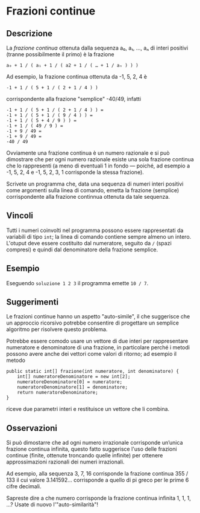 Frazioni continue
=================

Descrizione
-----------

La *frazione continua* ottenuta dalla sequenza a₀, a₁, …, aₙ di interi positivi
(tranne possibilmente il primo) è la frazione

    a₀ + 1 / ( a₁ + 1 / ( a2 + 1 / ( … + 1 / aₙ ) ) )

Ad esempio, la frazione continua ottenuta da -1, 5, 2, 4 è

    -1 + 1 / ( 5 + 1 / ( 2 + 1 / 4 ) )

corrispondente alla frazione "semplice" -40/49, infatti

    -1 + 1 / ( 5 + 1 / ( 2 + 1 / 4 ) ) =
    -1 + 1 / ( 5 + 1 / ( 9 / 4 ) ) =
    -1 + 1 / ( 5 + 4 / 9 ) ) =
    -1 + 1 / ( 49 / 9 ) =
    -1 + 9 / 49 =
    -1 + 9 / 49 =
    -40 / 49

Ovviamente una frazione continua è un numero razionale e si può dimostrare che
per ogni numero razionale esiste una sola frazione continua che lo rappresenti
(a meno di eventuali 1 in fondo — poiché, ad esempio a -1, 5, 2, 4 e -1, 5, 2,
3, 1 corrisponde la stessa frazione).

Scrivete un programma che, data una sequenza di numeri interi positivi come
argomenti sulla linea di comando, emetta la frazione (semplice) corrispondente
alla frazione continnua ottenuta da tale sequenza.


Vincoli
-------

Tutti i numeri coinvolti nel programma possono essere rappresentati da variabili
di tipo `int`; la linea di comando contiene sempre almeno un intero. L'otuput
deve essere costituito dal numeratore, seguito da ` / ` (spazi compresi) e quindi dal
denominatore della frazione semplice.


Esempio
-------

Eseguendo `soluzione 1 2 3` il programma emette `10 / 7`.


Suggerimenti
------------

Le frazioni continue hanno un aspetto "auto-simile", il che suggerisce che un
approccio ricorsivo potrebbe consentire di progettare un semplice algoritmo per
risolvere questo problema.

Potrebbe essere comodo usare un vettore di due interi per rappresentare
numeratore e denominatore di una frazione, in particolare perché i metodi
possono avere anche dei vettori come valori di ritorno; ad esempio il metodo

    public static int[] frazione(int numeratore, int denominatore) {
        int[] numeratoreDenominatore = new int[2];
        numeratoreDenominatore[0] = numeratore;
        numeratoreDenominatore[1] = denominatore;
        return numeratoreDenominatore;
    }

riceve due parametri interi e restituisce un vettore che li combina.


Osservazioni
------------

Si può dimostarre che ad ogni numero irrazionale corrisponde  un’unica frazione
continua infinita, questo fatto suggerisce l'uso delle frazioni continue
(finite, ottenute troncando quelle infinite) per ottenere approssimazioni
razionali dei numeri irrazionali.

Ad esempio, alla sequenza 3, 7, 16 corrisponde la frazione continua 355 / 133 il
cui valore 3.141592… corrisponde a quello di pi greco per le prime 6 cifre
decimali.

Sapreste dire a che numero corrisponde la frazione continua infinita 1, 1, 1, …?
Usate di nuovo l'"auto-similarità"!
